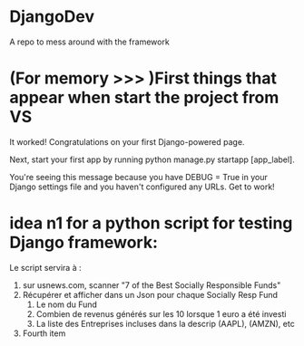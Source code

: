 # DjangoDev
A repo to mess around with the framework

# (For memory >>> )First things that appear when start the project from VS
It worked!
Congratulations on your first Django-powered page.

Next, start your first app by running python manage.py startapp [app_label].

You're seeing this message because you have DEBUG = True in your Django settings file and you haven't configured any URLs. Get to work!

# idea n1 for a python script for testing Django framework:
Le script servira à :
1. sur usnews.com, scanner "7 of the Best Socially Responsible Funds"
2. Récupérer et afficher dans un Json pour chaque Socially Resp Fund 
    1. Le nom du Fund
    2. Combien de revenus générés sur les 10 lorsque 1 euro a été investi
    3. La liste des Entreprises incluses dans la descrip (AAPL), (AMZN), etc
3. Fourth item 
